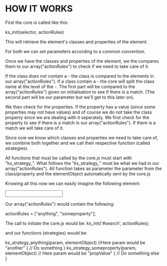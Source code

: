
HOW IT WORKS
============

First the core is called like this: 

ks_init(selector, actionRules)

This will retrieve the element's classes and properties of the element. 

For both we can set parameters according to a common convention.

Once we have the classes and properties of the element, we the compares them to our array("actionRules") to check if we need to take care of it.

If the class does not contain a - the class is compared to the elements in our array("actionRules").
If a class contain a - the core will split the class name at the level of the -. The first part will be compared to the array("actionRules") given on initialisation to see if there is a match. (The second part will be our parameter but we'll get to this later on).

We then check for the properties. If the property has a value (since some properties may not have values) and of course we do not take the class property since we are dealing with it seperately. We first check for the property to see if there is a match in our array("actionRules"). If there is a match we will take care of it.

Since now we know which classes and properties we need to take care of, we combine both together and we call their respective function (called strategies).

All functions that must be called by the core.js must start with "ks_strategy_". What follows the "ks_strategy_" must be what we had in our array("actionRules"). All function takes as parameter the parameter from the class/property and the elementObject automatically sent by the core.js

Knowing all this now we can easily imagine the following element: 

<input id="search" class="anything-another" someproperty="propValue">

Our array("actionRules") would contain the following: 

actionRules = ["anything", "someproperty"];

The call to initiate the core.js would be:
ks_init('#search', actionRules);

and our functions (strategies) would be:

ks_strategy_anything(param, elementObject) //Here param would be "another"
{
    // Do something
}
ks_strategy_someproperty(param, elementObject) // Here param would be "propValue"
{
    // Do something else
}